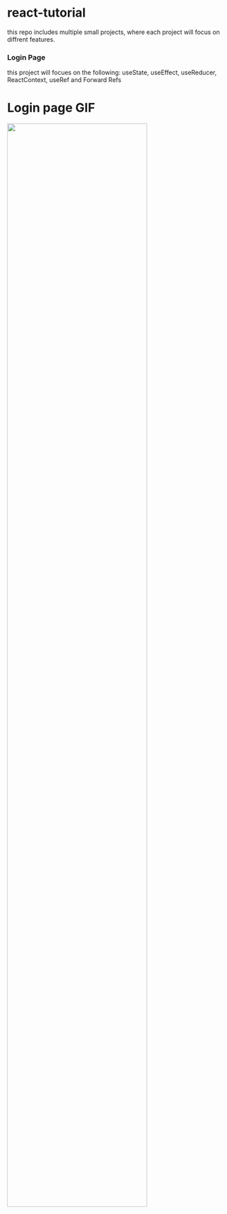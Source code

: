 # react-tutorial
this repo includes multiple small projects, where each project will focus on diffrent features.

### Login Page
this project will focues on the following: useState, useEffect, useReducer, ReactContext, useRef and Forward Refs

# Login page GIF

<img src="https://github.com/EliezerTalker/react-tutorial/blob/main/project-gifs/login%20page.gif" width="80%" height="80%">




